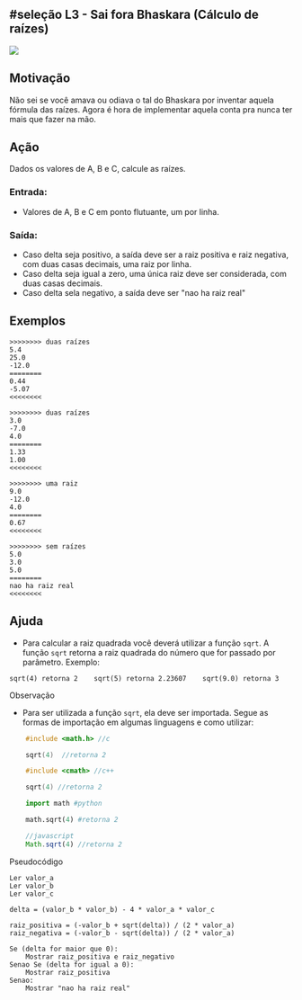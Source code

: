 ## #seleção L3 - Sai fora Bhaskara (Cálculo de raízes)


![](https://raw.githubusercontent.com/qxcodefup/moodle/master/base/001/__capa.jpg)

## Motivação

Não sei se você amava ou odiava o tal do Bhaskara por inventar aquela fórmula das raízes. Agora é hora de implementar aquela conta pra nunca ter mais que fazer na mão.

## Ação

Dados os valores de A, B e C, calcule as raízes.

### Entrada:
- Valores de A, B e C em ponto flutuante, um por linha.

### Saída:
- Caso delta seja positivo, a saída deve ser a raiz positiva e raiz negativa, com duas casas decimais, uma raiz por linha.
- Caso delta seja igual a zero, uma única raiz deve ser considerada, com duas casas decimais.
- Caso delta sela negativo, a saída deve ser "nao ha raiz real"

## Exemplos

```
>>>>>>>> duas raízes
5.4
25.0
-12.0
========
0.44
-5.07
<<<<<<<<

>>>>>>>> duas raízes
3.0
-7.0
4.0
========
1.33
1.00
<<<<<<<<

>>>>>>>> uma raiz
9.0
-12.0
4.0
========
0.67
<<<<<<<<

>>>>>>>> sem raízes
5.0
3.0
5.0
========
nao ha raiz real
<<<<<<<<
```

## Ajuda

* Para calcular a raiz quadrada você deverá utilizar a função `sqrt`. A função `sqrt` retorna a raiz quadrada do número que for passado por parâmetro. Exemplo:
  
```
sqrt(4) retorna 2    sqrt(5) retorna 2.23607    sqrt(9.0) retorna 3    
```

Observação

* Para ser utilizada a função `sqrt`, ela deve ser importada. Segue as formas de importação em algumas linguagens e como utilizar:

``` c
    #include <math.h> //c

    sqrt(4)  //retorna 2
```
``` c++
    #include <cmath> //c++

    sqrt(4) //retorna 2 
```
``` python
    import math #python

    math.sqrt(4) #retorna 2 
```
``` javascript
    //javascript
    Math.sqrt(4) //retorna 2 
```

Pseudocódigo
```
Ler valor_a
Ler valor_b
Ler valor_c

delta = (valor_b * valor_b) - 4 * valor_a * valor_c

raiz_positiva = (-valor_b + sqrt(delta)) / (2 * valor_a)
raiz_negativa = (-valor_b - sqrt(delta)) / (2 * valor_a)

Se (delta for maior que 0):
    Mostrar raiz_positiva e raiz_negativo
Senao Se (delta for igual a 0):
    Mostrar raiz_positiva
Senao:
    Mostrar "nao ha raiz real"
```
